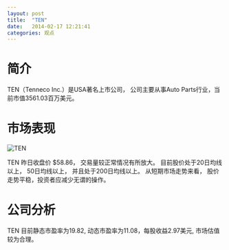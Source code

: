```yaml
---
layout: post
title:  "TEN"
date:   2014-02-17 12:21:41
categories: 观点
---
```


# 简介
TEN（Tenneco Inc.）是USA著名上市公司，
公司主要从事Auto Parts行业，当前市值3561.03百万美元。

# 市场表现

![TEN](http://finviz.com/chart.ashx?t=TEN&ty=c&ta=1&p=d&s=l)

TEN 昨日收盘价 $58.86，
交易量较正常情况有所放大。
目前股价处于20日均线以上，
50日均线以上，
并且处于200日均线以上。
从短期市场走势来看，
股价走势平稳，投资者应减少无谓的操作。

# 公司分析
TEN 目前静态市盈率为19.82, 动态市盈率为11.08，每股收益2.97美元,
市场估值较为合理。
